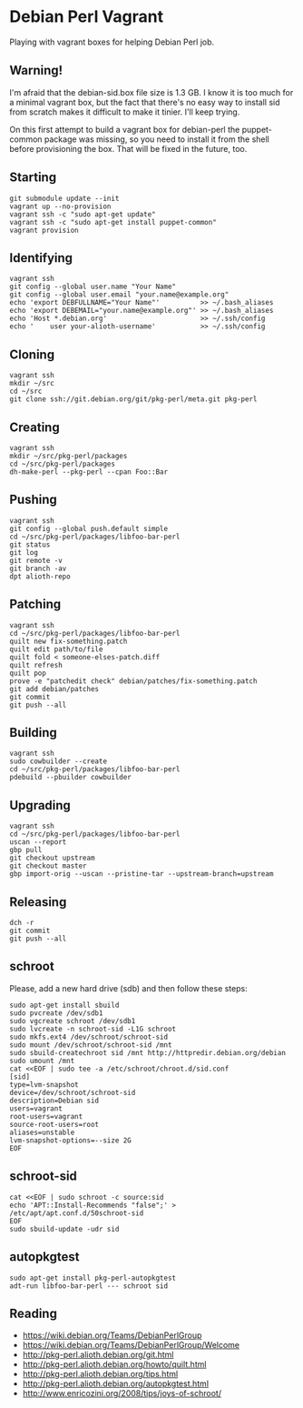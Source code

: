 Debian Perl Vagrant
===================

Playing with vagrant boxes for helping Debian Perl job.

Warning!
--------

I'm afraid that the debian-sid.box file size is 1.3 GB. I know it
is too much for a minimal vagrant box, but the fact that there's
no easy way to install sid from scratch makes it difficult to
make it tinier. I'll keep trying.

On this first attempt to build a vagrant box for debian-perl the
puppet-common package was missing, so you need to install it from
the shell before provisioning the box. That will be fixed in the
future, too.

Starting
--------

    git submodule update --init
    vagrant up --no-provision
    vagrant ssh -c "sudo apt-get update"
    vagrant ssh -c "sudo apt-get install puppet-common"
    vagrant provision

Identifying
-----------

    vagrant ssh
    git config --global user.name "Your Name"
    git config --global user.email "your.name@example.org"
    echo 'export DEBFULLNAME="Your Name"'          >> ~/.bash_aliases
    echo 'export DEBEMAIL="your.name@example.org"' >> ~/.bash_aliases
    echo 'Host *.debian.org'                       >> ~/.ssh/config
    echo '    user your-alioth-username'           >> ~/.ssh/config

Cloning
-------

    vagrant ssh
    mkdir ~/src
    cd ~/src
    git clone ssh://git.debian.org/git/pkg-perl/meta.git pkg-perl

Creating
--------

    vagrant ssh
    mkdir ~/src/pkg-perl/packages
    cd ~/src/pkg-perl/packages
    dh-make-perl --pkg-perl --cpan Foo::Bar

Pushing
-------

    vagrant ssh
    git config --global push.default simple
    cd ~/src/pkg-perl/packages/libfoo-bar-perl
    git status
    git log
    git remote -v
    git branch -av
    dpt alioth-repo

Patching
--------

    vagrant ssh
    cd ~/src/pkg-perl/packages/libfoo-bar-perl
    quilt new fix-something.patch
    quilt edit path/to/file
    quilt fold < someone-elses-patch.diff
    quilt refresh
    quilt pop
    prove -e "patchedit check" debian/patches/fix-something.patch
    git add debian/patches
    git commit
    git push --all

Building
--------

    vagrant ssh
    sudo cowbuilder --create
    cd ~/src/pkg-perl/packages/libfoo-bar-perl
    pdebuild --pbuilder cowbuilder

Upgrading
---------

    vagrant ssh
    cd ~/src/pkg-perl/packages/libfoo-bar-perl
    uscan --report
    gbp pull
    git checkout upstream
    git checkout master
    gbp import-orig --uscan --pristine-tar --upstream-branch=upstream

Releasing
---------

    dch -r
    git commit
    git push --all

schroot
-------

Please, add a new hard drive (sdb) and then follow these steps:

    sudo apt-get install sbuild
    sudo pvcreate /dev/sdb1
    sudo vgcreate schroot /dev/sdb1
    sudo lvcreate -n schroot-sid -L1G schroot
    sudo mkfs.ext4 /dev/schroot/schroot-sid
    sudo mount /dev/schroot/schroot-sid /mnt
    sudo sbuild-createchroot sid /mnt http://httpredir.debian.org/debian
    sudo umount /mnt
    cat <<EOF | sudo tee -a /etc/schroot/chroot.d/sid.conf
    [sid]
    type=lvm-snapshot
    device=/dev/schroot/schroot-sid
    description=Debian sid
    users=vagrant
    root-users=vagrant
    source-root-users=root
    aliases=unstable
    lvm-snapshot-options=--size 2G
    EOF

schroot-sid
-----------

    cat <<EOF | sudo schroot -c source:sid
    echo 'APT::Install-Recommends "false";' > /etc/apt/apt.conf.d/50schroot-sid
    EOF
    sudo sbuild-update -udr sid

autopkgtest
-----------

    sudo apt-get install pkg-perl-autopkgtest
    adt-run libfoo-bar-perl --- schroot sid

Reading
-------

* https://wiki.debian.org/Teams/DebianPerlGroup
* https://wiki.debian.org/Teams/DebianPerlGroup/Welcome
* http://pkg-perl.alioth.debian.org/git.html
* http://pkg-perl.alioth.debian.org/howto/quilt.html
* http://pkg-perl.alioth.debian.org/tips.html
* http://pkg-perl.alioth.debian.org/autopkgtest.html
* http://www.enricozini.org/2008/tips/joys-of-schroot/

